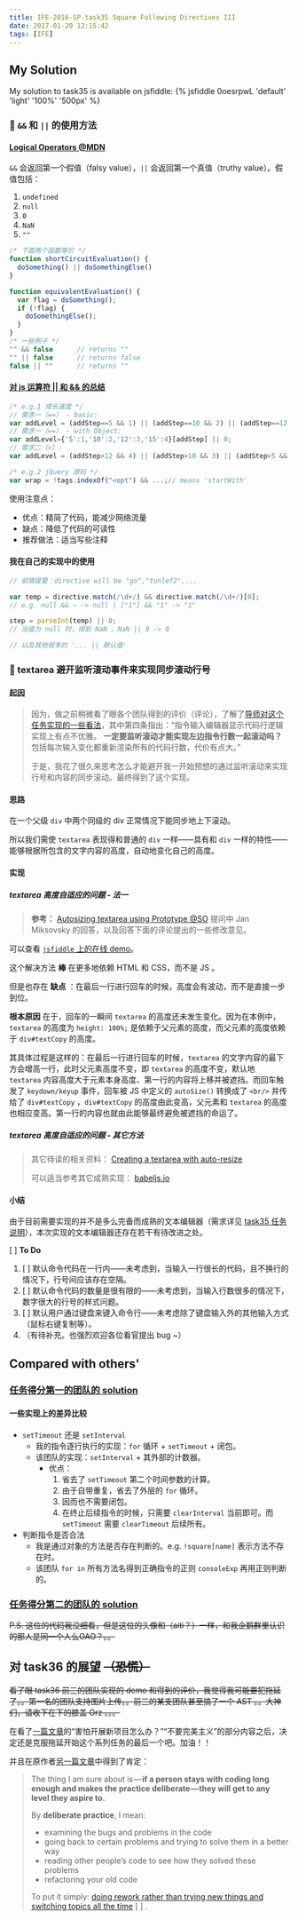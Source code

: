 ```yaml
---
title: IFE-2016-SP-task35 Square Following Directives III
date: 2017-01-20 12:15:42
tags: [IFE]
---
```


## My Solution

My solution to task35 is available on jsfiddle: 
{% jsfiddle 0oesrpwL 'default' 'light' '100%' '500px' %}

<!-- more -->

### :bookmark: `&&` 和 `||` 的使用方法

#### [Logical Operators @MDN](https://developer.mozilla.org/en-US/docs/Web/JavaScript/Reference/Operators/Logical_Operators)

`&&` 会返回第一个假值（falsy value），`||` 会返回第一个真值（truthy value）。假值包括：

1. `undefined`
2. `null`
3. `0`
4. `NaN`
5. `""`

```javascript
/* 下面两个函数等价 */
function shortCircuitEvaluation() {
  doSomething() || doSomethingElse()
}

function equivalentEvaluation() {
  var flag = doSomething();
  if (!flag) {
    doSomethingElse();
  }
}
/* 一些例子 */
"" && false      // returns ""
"" || false      // returns false
false || ""      // returns ""
```

#### [对 js 运算符 || 和 && 的总结](http://jianguang-qq.iteye.com/blog/462449?page=2)

```javascript
/* e.g.1 成长速度 */
// 需求一（==） - basic:
var addLevel = (addStep==5 && 1) || (addStep==10 && 2) || (addStep==12 && 3) || (addStep==15 && 4) || 0;
// 需求一（==） - with Object:
var addLevel={'5':1,'10':2,'12':3,'15':4}[addStep] || 0;      
// 需求二（>）:
var addLevel = (addStep>12 && 4) || (addStep>10 && 3) || (addStep>5 && 2) || (addStep>0 && 1) || 0;

/* e.g.2 jQuery 源码 */
var wrap = !tags.indexOf("<opt") && ...;// means 'startWith'
```

使用注意点：

* 优点：精简了代码，能减少网络流量
* 缺点：降低了代码的可读性
* 推荐做法：适当写些注释

#### 我在自己的实现中的使用
```javascript
// 前情提要：directive will be "go","tunlef2",...

var temp = directive.match(/\d+/) && directive.match(/\d+/)[0]; 
// e.g. null && ~ -> null | ["1"] && "1" -> "1"

step = parseInt(temp) || 0; 
// 当值为 null 时，得到 NaN 。NaN || 0 -> 0

// 以及其他很多的 '... || 默认值'
```

### :ribbon: textarea 避开监听滚动事件来实现同步滚动行号

#### 起因

> 因为，做之前稍微看了眼各个团队得到的评价（评论），了解了[导师对这个任务实现的一些看法](http://ife.baidu.com/2016/review/detail?workId=8467)，其中第四条指出：“指令输入编辑器显示代码行逻辑实现上有点不优雅。 **一定要监听滚动才能实现左边指令行数一起滚动吗？** 包括每次输入变化都重新渲染所有的代码行数，代价有点大。”
> 
> 于是，我花了很久来思考怎么才能避开我一开始预想的通过监听滚动来实现行号和内容的同步滚动。最终得到了这个实现。

#### 思路

在一个父级 `div` 中两个同级的 div 正常情况下能同步地上下滚动。

所以我们需使 `textarea` 表现得和普通的 `div` 一样——具有和 `div` 一样的特性——能够根据所包含的文字内容的高度，自动地变化自己的高度。

#### 实现

##### textarea 高度自适应的问题 - 法一

> **参考：**
> [Autosizing textarea using Prototype @SO](http://stackoverflow.com/questions/7477/autosizing-textarea-using-prototype) 提问中 Jan Miksovsky 的回答，以及回答下面的评论提出的一些修改意见。

可以查看 [`jsfiddle` 上的在线 demo]()。

这个解决方法 **棒** 在更多地依赖 HTML 和 CSS，而不是 JS 。

但是也存在 **缺点** ：在最后一行进行回车的时候，高度会有波动，而不是直接一步到位。

**根本原因** 在于，回车的一瞬间 `textarea` 的高度还未发生变化。因为在本例中，`textarea` 的高度为 `height: 100%;` 是依赖于父元素的高度，而父元素的高度依赖于 `div#textCopy` 的高度。

其具体过程是这样的：在最后一行进行回车的时候，`textarea` 的文字内容的最下方会增高一行，此时父元素高度不变，即 `textarea` 的高度不变，默认地 `textarea` 内容高度大于元素本身高度、第一行的内容将上移并被遮挡。而回车触发了 `keydown/keyup` 事件，回车被 JS 中定义的 `autoSize()` 转换成了 `<br/>` 并传给了 `div#textCopy` ，`div#textCopy` 的高度由此变高，父元素和 `textarea` 的高度也相应变高。第一行的内容也就由此能够最终避免被遮挡的命运了。

##### textarea 高度自适应的问题 - 其它方法

> 其它待读的相关资料：
> [Creating a textarea with auto-resize](https://stackoverflow.com/questions/454202/creating-a-textarea-with-auto-resize)
> 
> 可以适当参考其它成熟实现：
> [babeljs.io](https://babeljs.io/repl/)

#### 小结

由于目前需要实现的并不是多么完备而成熟的文本编辑器（需求详见 [task35 任务说明](http://ife.baidu.com/2016/task/detail?taskId=35)），本次实现的文本编辑器还存在若干有待改进之处。

[ ] **To Do**

1. [ ] 默认命令代码在一行内——未考虑到，当输入一行很长的代码，且不换行的情况下，行号间应该存在空隔。
2. [ ] 默认命令代码的数量是很有限的——未考虑到，当输入行数很多的情况下，数字很大的行号的样式问题。
3. [ ] 默认用户通过键盘来键入命令行——未考虑除了键盘输入外的其他输入方式（鼠标右键复制等）。
4. （有待补充。也强烈欢迎各位看官提出 bug ~）

## Compared with others'

### [任务得分第一的团队的 solution](http://ife.baidu.com/2016/review/detail?workId=2417)

#### 一些实现上的差异比较

* `setTimeout` 还是 `setInterval`
    - 我的指令逐行执行的实现：`for` 循环 + `setTimeout` + 闭包。
    - 该团队的实现：`setInterval` + 其外部的计数器。
        + 优点：
            1. 省去了 `setTimeout` 第二个时间参数的计算。
            2. 由于自带重复，省去了外层的 `for` 循环。
            3. 因而也不需要闭包。
            4. 在终止后续指令的时候，只需要 `clearInterval` 当前即可。而 `setTimeout` 需要 `clearTimeout` 后续所有。
* 判断指令是否合法
    - 我是通过对象的方法是否存在判断的。e.g. `!square[name]` 表示方法不存在时。
    - 该团队 `for in` 所有方法名得到正确指令的正则 `consoleExp` 再用正则判断的。

### [任务得分第二的团队的 solution](http://ife.baidu.com/2016/review/detail?workId=3569)

~~P.S. 这位的代码我没细看，但是这位的头像和（aiti？）一样，和我企鹅群里认识的那人是同一个人么OAO？。。~~

## 对 task36 的展望 ~~（恐慌）~~

~~看了眼 task36 前三的团队实现的 demo 和得到的评价，我觉得我可能要犯拖延了。。第一名的团队支持图片上传。。前三的某支团队甚至搞了一个 AST 。。大神们，请收下在下的膝盖 Orz 。。。~~

在看了[一篇文章](https://zhuanlan.zhihu.com/p/22213177)的“害怕开展新项目怎么办？”“不要完美主义”的部分内容之后，决定还是克服拖延开始这个系列任务的最后一个吧。加油！！

并且在原作者[另一篇文章](https://medium.freecodecamp.com/learning-to-code-when-it-gets-dark-e485edfb58fd#.t2ecehmpn)中得到了肯定：

> The thing I am sure about is — **if a person stays with coding long enough and makes the practice deliberate — they will get to any level they aspire to.**
> 
> By **deliberate practice**, I mean:
> 
> * examining the bugs and problems in the code
> * going back to certain problems and trying to solve them in a better way
> * reading other people’s code to see how they solved these problems
> * refactoring your old code
> 
> To put it simply: [doing rework rather than trying new things and switching topics all the time](http://jamesclear.com/stay-on-the-bus) [ ] .

